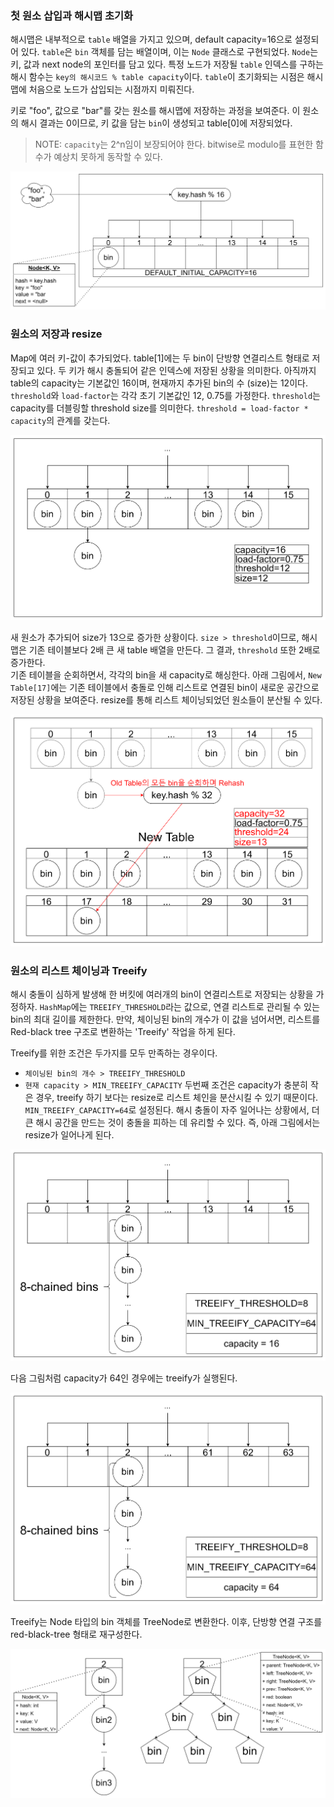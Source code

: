 
### 첫 원소 삽입과 해시맵 초기화
해시맵은 내부적으로 `table` 배열을 가지고 있으며, default capacity=16으로 설정되어 있다. `table`은  `bin` 객체를 담는 배열이며, 이는 `Node` 클래스로 구현되었다. `Node`는 키, 값과 next node의 포인터를 담고 있다. 
특정 노드가 저장될 `table` 인덱스를 구하는 해시 함수는 `key의 해시코드 % table capacity`이다. `table`이 초기화되는 시점은 해시맵에 처음으로 노드가 삽입되는 시점까지 미뤄진다.

키로 "foo", 값으로 "bar"를 갖는 원소를 해시맵에 저장하는 과정을 보여준다. 이 원소의 해시 결과는 0이므로, 키 값을 담는 `bin`이 생성되고 table[0]에 저장되었다.
> NOTE: `capacity`는 2^n임이 보장되어야 한다. bitwise로 modulo를 표현한 함수가 예상치 못하게 동작할 수 있다.

![table-init.png](../img/hashmap/table-init.png)

### 원소의 저장과 resize
Map에 여러 키-값이 추가되었다. table[1]에는 두 bin이 단방향 연결리스트 형태로 저장되고 있다. 두 키가 해시 충돌되어 같은 인덱스에 저장된 상황을 의미한다. 
아직까지 table의 capacity는 기본값인 16이며, 현재까지 추가된 bin의 수 (size)는 12이다. `threshold`와 `load-factor`는 각각 초기 기본값인 12, 0.75를 가정한다.
`threshold`는 capacity를 더블링할 threshold size를 의미한다. `threshold = load-factor * capacity`의 관계를 갖는다.

![meet-th.png](../img/hashmap/meet-th.png)


새 원소가 추가되어 size가 13으로 증가한 상황이다. `size > threshold`이므로, 해시맵은 기존 테이블보다 2배 큰 새 table 배열을 만든다. 그 결과, `threshold` 또한 2배로 증가한다.  
기존 테이블을 순회하면서, 각각의 bin을 새 capacity로 해싱한다. 아래 그림에서, `New Table[17]`에는 기존 테이블에서 충돌로 인해 리스트로 연결된 bin이 새로운 공간으로 저장된 상황을 보여준다.
resize를 통해 리스트 체이닝되었던 원소들이 분산될 수 있다. 

![resize.png](../img/hashmap/resize.png)

### 원소의 리스트 체이닝과 Treeify
해시 충돌이 심하게 발생해 한 버킷에 여러개의 bin이 연결리스트로 저장되는 상황을 가정하자. `HashMap`에는 `TREEIFY_THRESHOLD`라는 값으로, 연결 리스트로 관리될 수 있는 bin의 최대 길이를 제한한다.
만약, 체이닝된 bin의 개수가 이 값을 넘어서면, 리스트를 Red-black tree 구조로 변환하는 'Treeify' 작업을 하게 된다.

Treeify를 위한 조건은 두가지를 모두 만족하는 경우이다.
- `체이닝된 bin의 개수 > TREEIFY_THRESHOLD`
- `현재 capacity > MIN_TREEIFY_CAPACITY`
두번째 조건은 capacity가 충분히 작은 경우, treeify 하기 보다는 resize로 리스트 체인을 분산시킬 수 있기 때문이다. `MIN_TREEIFY_CAPACITY=64`로 설정된다. 해시 충돌이 자주 일어나는 상황에서, 더 큰 해시 공간을 만드는 것이 충돌을 피하는 데 유리할 수 있다.
즉, 아래 그림에서는 resize가 일어나게 된다.

![chained-bins-resize.png](../img/hashmap/chained-bins-resize.png)

다음 그림처럼 capacity가 64인 경우에는 treeify가 실행된다.

![chained-bins-treeify.png](../img/hashmap/chained-bins-treeify.png)

Treeify는 Node 타입의 bin 객체를 TreeNode로 변환한다. 이후, 단방향 연결 구조를 red-black-tree 형태로 재구성한다. 

![to-treenode.png](../img/hashmap/to-treenode.png)
